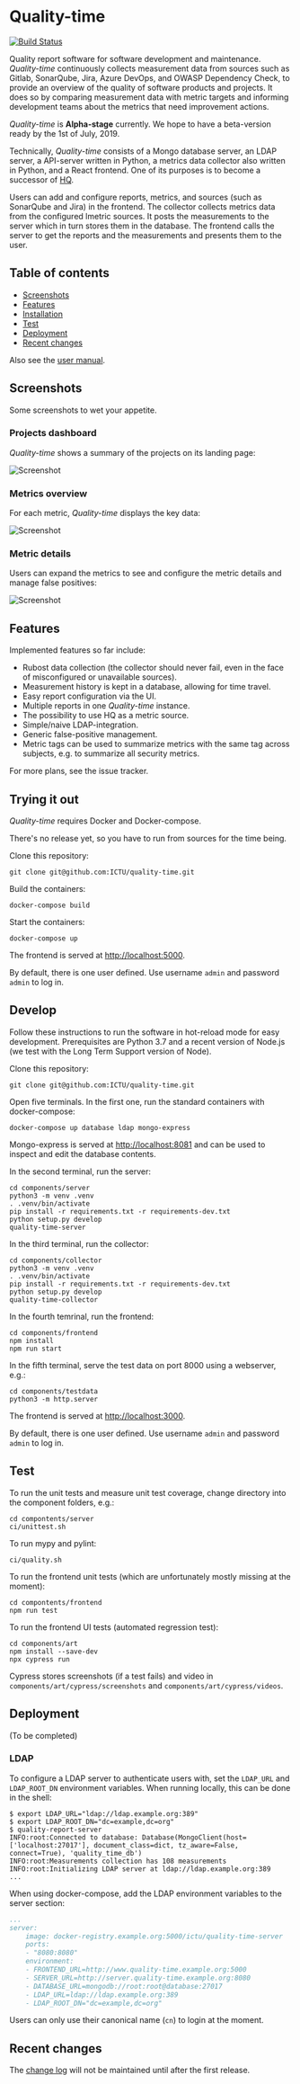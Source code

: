 # Quality-time

[![Build Status](https://travis-ci.org/ICTU/quality-time.svg?branch=master)](https://travis-ci.org/ICTU/quality-time)

Quality report software for software development and maintenance. *Quality-time* continuously collects measurement data from sources such as Gitlab, SonarQube, Jira, Azure DevOps, and OWASP Dependency Check, to provide an overview of the quality of software products and projects. It does so by comparing measurement data with metric targets and informing development teams about the metrics that need improvement actions.

*Quality-time* is **Alpha-stage** currently. We hope to have a beta-version ready by the 1st of July, 2019.

Technically, *Quality-time* consists of a Mongo database server, an LDAP server, a API-server written in Python, a metrics data collector also written in Python, and a React frontend. One of its purposes is to become a successor of [HQ](https://github.com/ICTU/quality-report).

Users can add and configure reports, metrics, and sources (such as SonarQube and Jira) in the frontend. The collector collects metrics data from the configured lmetric sources. It posts the measurements to the server which in turn stores them in the database. The frontend calls the server to get the reports and the measurements and presents them to the user.

## Table of contents

- [Screenshots](#screenshots)
- [Features](#features)
- [Installation](#installation)
- [Test](#test)
- [Deployment](#deployment)
- [Recent changes](#recent-changes)

Also see the [user manual](USAGE.md).

## Screenshots

Some screenshots to wet your appetite.

### Projects dashboard

*Quality-time* shows a summary of the projects on its landing page:

![Screenshot](screenshots/projects_dashboard.png)

### Metrics overview

For each metric, *Quality-time* displays the key data:

![Screenshot](screenshots/metrics.png)

### Metric details

Users can expand the metrics to see and configure the metric details and manage false positives:

![Screenshot](screenshots/metric_details.png)

## Features

Implemented features so far include:

- Rubost data collection (the collector should never fail, even in the face of misconfigured or unavailable sources).
- Measurement history is kept in a database, allowing for time travel.
- Easy report configuration via the UI.
- Multiple reports in one *Quality-time* instance.
- The possibility to use HQ as a metric source.
- Simple/naive LDAP-integration.
- Generic false-positive management.
- Metric tags can be used to summarize metrics with the same tag across subjects, e.g. to summarize all security metrics.

For more plans, see the issue tracker.

## Trying it out

*Quality-time* requires Docker and Docker-compose.

There's no release yet, so you have to run from sources for the time being.

Clone this repository:

```console
git clone git@github.com:ICTU/quality-time.git
```

Build the containers:

```console
docker-compose build
```

Start the containers:

```console
docker-compose up
```

The frontend is served at [http://localhost:5000](http://localhost:5000).

By default, there is one user defined. Use username `admin` and password `admin` to log in.

## Develop

Follow these instructions to run the software in hot-reload mode for easy development. Prerequisites are Python 3.7 and a recent version of Node.js (we test with the Long Term Support version of Node).

Clone this repository:

```console
git clone git@github.com:ICTU/quality-time.git
```

Open five terminals. In the first one, run the standard containers with docker-compose:

```console
docker-compose up database ldap mongo-express
```

Mongo-express is served at [http://localhost:8081](http://localhost:8081) and can be used to inspect and edit the database contents.

In the second terminal, run the server:

```console
cd components/server
python3 -m venv .venv
. .venv/bin/activate
pip install -r requirements.txt -r requirements-dev.txt
python setup.py develop
quality-time-server
```

In the third terminal, run the collector:

```console
cd components/collector
python3 -m venv .venv
. .venv/bin/activate
pip install -r requirements.txt -r requirements-dev.txt
python setup.py develop
quality-time-collector
```

In the fourth temrinal, run the frontend:

```console
cd components/frontend
npm install
npm run start
```

In the fifth terminal, serve the test data on port 8000 using a webserver, e.g.:

```console
cd components/testdata
python3 -m http.server
```

The frontend is served at [http://localhost:3000](http://localhost:3000).

By default, there is one user defined. Use username `admin` and password `admin` to log in.

## Test

To run the unit tests and measure unit test coverage, change directory into the component folders, e.g.:

```console
cd compontents/server
ci/unittest.sh
```

To run mypy and pylint:

```console
ci/quality.sh
```

To run the frontend unit tests (which are unfortunately mostly missing at the moment):

```console
cd compontents/frontend
npm run test
```

To run the frontend UI tests (automated regression test):

```console
cd components/art
npm install --save-dev
npx cypress run
```

Cypress stores screenshots (if a test fails) and video in `components/art/cypress/screenshots` and `components/art/cypress/videos`.

## Deployment

(To be completed)

### LDAP

To configure a LDAP server to authenticate users with, set the `LDAP_URL` and `LDAP_ROOT_DN` environment variables. When running locally, this can be done in the shell:

```console
$ export LDAP_URL="ldap://ldap.example.org:389"
$ export LDAP_ROOT_DN="dc=example,dc=org"
$ quality-report-server
INFO:root:Connected to database: Database(MongoClient(host=['localhost:27017'], document_class=dict, tz_aware=False, connect=True), 'quality_time_db')
INFO:root:Measurements collection has 108 measurements
INFO:root:Initializing LDAP server at ldap://ldap.example.org:389
...
```

When using docker-compose, add the LDAP environment variables to the server section:

```yaml
...
server:
    image: docker-registry.example.org:5000/ictu/quality-time-server
    ports:
    - "8080:8080"
    environment:
    - FRONTEND_URL=http://www.quality-time.example.org:5000
    - SERVER_URL=http://server.quality-time.example.org:8080
    - DATABASE_URL=mongodb://root:root@database:27017
    - LDAP_URL=ldap://ldap.example.org:389
    - LDAP_ROOT_DN="dc=example,dc=org"
```

Users can only use their canonical name (`cn`) to login at the moment.

## Recent changes

The [change log](https://github.com/ICTU/quality-time/blob/master/CHANGELOG.md) will not be maintained until after the first release.
